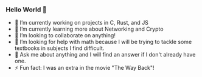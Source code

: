 ### Hello World 👋

<!--
**zane-a-karl/zane-a-karl** is a ✨ _special_ ✨ repository because its `README.md` (this file) appears on your GitHub profile.
-->

- 🔭 I’m currently working on projects in C, Rust, and JS
- 🌱 I’m currently learning more about Networking and Crypto
- 👯 I’m looking to collaborate on anything!
- 🤔 I’m looking for help with math because I will be trying to tackle some textbooks in subjects I find difficult.
- 💬 Ask me about anything and I will find an answer if I don't already have one.
- ⚡ Fun fact: I was an extra in the movie "The Way Back"!

